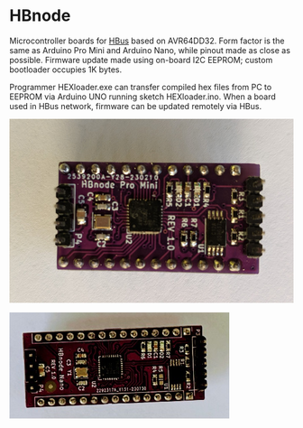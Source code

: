 # HBnode
Microcontroller boards for [HBus](https://github.com/akouz/HBus) based on AVR64DD32. Form factor is the same as Arduino Pro Mini and Arduino Nano, while pinout made as close as possible. Firmware update made using on-board I2C EEPROM; custom bootloader occupies 1K bytes. 

Programmer HEXloader.exe can transfer compiled hex files from PC to EEPROM via Arduino UNO running sketch HEXloader.ino. When a board used in HBus network, firmware can be updated remotely via HBus.

![Pro Mini](https://github.com/akouz/HBnode/blob/main/AVR64DD32/Hardware/Pro_mini/HBnode-rev-1-0.jpg)

![Nano](https://github.com/akouz/HBnode/blob/main/AVR64DD32/Hardware/Nano/HBnode_nano_rev_1_0.jpg)
